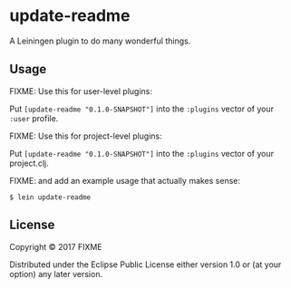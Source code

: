# update-readme

A Leiningen plugin to do many wonderful things.

## Usage

FIXME: Use this for user-level plugins:

Put `[update-readme "0.1.0-SNAPSHOT"]` into the `:plugins` vector of your `:user`
profile.

FIXME: Use this for project-level plugins:

Put `[update-readme "0.1.0-SNAPSHOT"]` into the `:plugins` vector of your project.clj.

FIXME: and add an example usage that actually makes sense:

    $ lein update-readme

## License

Copyright © 2017 FIXME

Distributed under the Eclipse Public License either version 1.0 or (at
your option) any later version.
